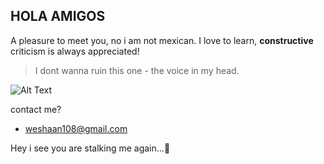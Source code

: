 ## HOLA AMIGOS ##
A pleasure to meet you, no i am not mexican. 
I love to learn, **constructive** criticism is always appreciated! 
> I dont wanna ruin this one - the voice in my head.

![Alt Text](file:///C:/Users/Dell/Desktop/cde.gif)

contact me? 
- weshaan108@gmail.com

Hey i see you are stalking me again...👀

<!---
weshaan/weshaan is a ✨ special ✨ repository because its `README.md` (this file) appears on your GitHub profile.
You can click the Preview link to take a look at your changes.
--->
